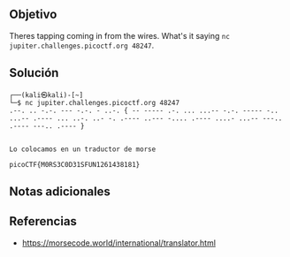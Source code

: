 ## Objetivo
Theres tapping coming in from the wires. What's it saying `nc jupiter.challenges.picoctf.org 48247`.
## Solución
```
┌──(kali㉿kali)-[~]
└─$ nc jupiter.challenges.picoctf.org 48247
.--. .. -.-. --- -.-. - ..-. { -- ----- .-. ... ...-- -.-. ----- -.. ...-- .---- ... ..-. ..- -. .---- ..--- -.... .---- ....- ...-- ---.. .---- ---.. .---- } 


Lo colocamos en un traductor de morse

picoCTF{M0RS3C0D31SFUN1261438181}
```
## Notas adicionales
## Referencias
- https://morsecode.world/international/translator.html